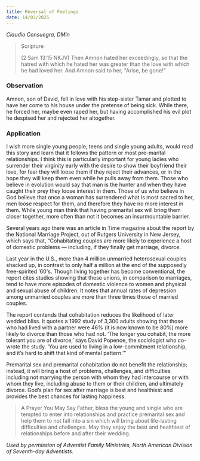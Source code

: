 ```yaml
---
title: Reversal of Feelings
date: 14/03/2025
---
```


_Claudio Consuegra, DMin_

> <p>Scripture</p>
> (2 Sam 13:15 NKJV) Then Amnon hated her exceedingly, so that the hatred with which he hated her was greater than the love with which he had loved her. And Amnon said to her, "Arise, be gone!"

### Observation

Amnon, son of David, fell in love with his step-sister Tamar and plotted to have her come to his house under the pretense of being sick. While there, he forced her, maybe even raped her, but having accomplished his evil plot he despised her and rejected her altogether.

### Application

I wish more single young people, teens and single young adults, would read this story and learn that it follows the pattern or most pre-marital relationships. I think this is particularly important for young ladies who surrender their virginity early with the desire to show their boyfriend their love, for fear they will loose them if they reject their advances, or in the hope they will keep them even while he pulls away from them. Those who believe in evolution would say that man is the hunter and when they have caught their prey they loose interest in them. Those of us who believe in God believe that once a woman has surrendered what is most sacred to her, men loose respect for them, and therefore they have no more interest in them. While young man think that having premarital sex will bring them closer together, more often than not it becomes an insurmountable barrier.

Several years ago there was an article in Time magazine about the report by the National Marriage Project, out of Rutgers University in New Jersey, which says that, “Cohabitating couples are more likely to experience a host of domestic problems — including, if they finally get marriage, divorce.

Last year in the U.S., more than 4 million unmarried heterosexual couples shacked up, in contrast to only half a million at the end of the supposedly free-spirited ‘60's. Though living together has become conventional, the report cites studies showing that these unions, in comparison to marriages, tend to have more episodes of domestic violence to women and physical and sexual abuse of children. It notes that annual rates of depression among unmarried couples are more than three times those of married couples.

The report contends that cohabitation reduces the likelihood of later wedded bliss. It quotes a 1992 study of 3,300 adults showing that those who had lived with a partner were 46% (it is now known to be 80%) more likely to divorce than those who had not. ‘The longer you cohabit, the more tolerant you are of divorce,’ says David Popenoe, the sociologist who co-wrote the study. ‘You are used to living in a low-commitment relationship, and it’s hard to shift that kind of mental pattern.’”

Premarital sex and premarital cohabitation do not benefit the relationship; instead, it will bring a host of problems, challenges, and difficulties including not marrying the person with whom they had intercourse or with whom they live, including abuse to them or their children, and ultimately divorce. God’s plan for sex after marriage is best and healthiest and provides the best chances for lasting happiness.

> <callout>A Prayer You May Say</callout>
> Father, bless the young and single who are tempted to enter into relationships and practice premarital sex and help them to not fall into a sin which will bring about life-lasting difficulties and challenges. May they enjoy the best and healthiest of relationships before and after their wedding.

_Used by permission of Adventist Family Ministries, North American Division of Seventh-day Adventists._